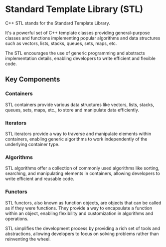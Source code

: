 # Standard Template Library (STL)

C++ STL stands for the Standard Template Library.

It's a powerful set of C++ template classes providing general-purpose classes and functions implementing popular algorithms and data structures such as vectors, lists, stacks, queues, sets, maps, etc.

The STL encourages the use of generic programming and abstracts implementation details, enabling developers to write efficient and flexible code.

## Key Components

### Containers
STL containers provide various data structures like vectors, lists, stacks, queues, sets, maps, etc., to store and manipulate data efficiently.

### Iterators
STL iterators provide a way to traverse and manipulate elements within containers, enabling generic algorithms to work independently of the underlying container type.

### Algorithms
STL algorithms offer a collection of commonly used algorithms like sorting, searching, and manipulating elements in containers, allowing developers to write efficient and reusable code.

### Functors
STL functors, also known as function objects, are objects that can be called as if they were functions. They provide a way to encapsulate a function within an object, enabling flexibility and customization in algorithms and operations.

STL simplifies the development process by providing a rich set of tools and abstractions, allowing developers to focus on solving problems rather than reinventing the wheel.
